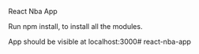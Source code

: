 React Nba App

Run npm install, to install all the modules. 

App should be visible at localhost:3000# react-nba-app
